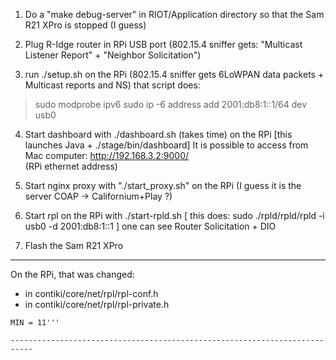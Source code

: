 
1) Do a "make debug-server" in RIOT/Application directory so that 
   the Sam R21 XPro is stopped (I guess)

2) Plug R-Idge router in RPi USB port
  (802.15.4 sniffer gets: "Multicast Listener Report" + "Neighbor Solicitation")

3) run ./setup.sh on the RPi
  (802.15.4 sniffer gets 6LoWPAN data packets + Multicast reports and NS)
  that script does:
  > sudo modprobe ipv6
  > sudo ip -6 address add 2001:db8:1::1/64 dev usb0

4) Start dashboard with ./dashboard.sh (takes time) on the RPi
  [this launches Java + ./stage/bin/dashboard]
  It is possible to access from Mac computer: http://192.168.3.2:9000/  
  (RPi ethernet address)

5) Start nginx proxy with "./start_proxy.sh" on the RPi
  (I guess it is the server COAP -> Californium+Play ?) 

6) Start rpl on the RPi with ./start-rpld.sh
   [ this does: sudo ./rpld/rpld/rpld -i usb0 -d 2001:db8:1::1 ]
  one can see Router Solicitation + DIO

7) Flash the Sam R21 XPro

---------------------------------------------------------------------------

On the RPi, that was changed:
 * in contiki/core/net/rpl/rpl-conf.h
 * in contiki/core/net/rpl/rpl-private.h

```DOUBLINGS = 1
MIN = 11'''

---------------------------------------------------------------------------
